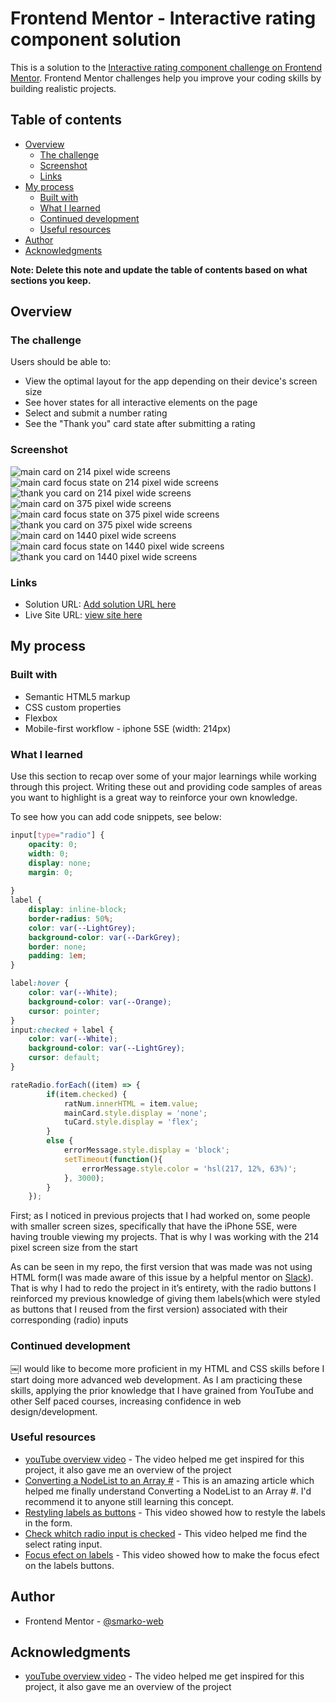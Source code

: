 # Frontend Mentor - Interactive rating component solution

This is a solution to the [Interactive rating component challenge on Frontend Mentor](https://www.frontendmentor.io/challenges/interactive-rating-component-koxpeBUmI). Frontend Mentor challenges help you improve your coding skills by building realistic projects. 

## Table of contents

- [Overview](#overview)
  - [The challenge](#the-challenge)
  - [Screenshot](#screenshot)
  - [Links](#links)
- [My process](#my-process)
  - [Built with](#built-with)
  - [What I learned](#what-i-learned)
  - [Continued development](#continued-development)
  - [Useful resources](#useful-resources)
- [Author](#author)
- [Acknowledgments](#acknowledgments)

**Note: Delete this note and update the table of contents based on what sections you keep.**

## Overview

### The challenge

Users should be able to:

- View the optimal layout for the app depending on their device's screen size
- See hover states for all interactive elements on the page
- Select and submit a number rating
- See the "Thank you" card state after submitting a rating

### Screenshot

![main card on 214 pixel wide screens](/Screenshots/main-214.png)
![main card focus state on 214 pixel wide screens](/Screenshots/main-a-214.png)
![thank you card on 214 pixel wide screens](/Screenshots/TY-214.png)
![main card on 375 pixel wide screens](/Screenshots/main-375.png)
![main card focus state on 375 pixel wide screens](/Screenshots/main-a-375.png)
![thank you card on 375 pixel wide screens](/Screenshots/TY-375.png)
![main card on 1440 pixel wide screens](/Screenshots/main-1440.png)
![main card focus state on 1440 pixel wide screens](/Screenshots/main-a-1440.png)
![thank you card on 1440 pixel wide screens](/Screenshots/TY-1440.png)

### Links

- Solution URL: [Add solution URL here](https://www.frontendmentor.io/challenges/interactive-rating-component-koxpeBUmI/hub)
- Live Site URL: [view site here](https://smarko-web.github.io/interactive_rating_component_main/)

## My process

### Built with

- Semantic HTML5 markup
- CSS custom properties
- Flexbox
- Mobile-first workflow - iphone 5SE (width: 214px)

### What I learned

Use this section to recap over some of your major learnings while working through this project. Writing these out and providing code samples of areas you want to highlight is a great way to reinforce your own 
knowledge.

To see how you can add code snippets, see below:

```css
input[type="radio"] {
    opacity: 0;
    width: 0;
    display: none;
    margin: 0;
    
}
label {
    display: inline-block;
    border-radius: 50%;
    color: var(--LightGrey);
    background-color: var(--DarkGrey);
    border: none;
    padding: 1em;
}

label:hover {
    color: var(--White);
    background-color: var(--Orange); 
    cursor: pointer;
}
input:checked + label {
    color: var(--White);
    background-color: var(--LightGrey); 
    cursor: default; 
}
```
```js
rateRadio.forEach((item) => {
        if(item.checked) {
            ratNum.innerHTML = item.value;
            mainCard.style.display = 'none';
            tuCard.style.display = 'flex';
        }
        else {
            errorMessage.style.display = 'block';
            setTimeout(function(){
                errorMessage.style.color = 'hsl(217, 12%, 63%)';
            }, 3000);
        }
    });
```

First; as I noticed in previous projects that I had worked on, some people with smaller screen sizes, specifically that have the iPhone 5SE, were having trouble viewing my projects. That is why I was working with the 214 pixel screen size from the start

As can be seen in my repo, the first version that was made was not using HTML form(I was made aware of this issue by a helpful mentor on [Slack](https://frontend-mentor.slack.com/)). That is why I had to redo the project in it’s entirety, with the radio buttons I reinforced my previous knowledge of giving them labels(which were styled as buttons that I reused from the first version) associated with their corresponding (radio) inputs

### Continued development

￼I would like to become more proficient in my HTML and CSS skills before I start doing more advanced web development. As I am practicing these skills, applying the prior knowledge that I have grained from YouTube and other Self paced courses, increasing confidence in web design/development.
### Useful resources

- [youTube overview video](https://www.youtube.com/watch?v=cQnUopEeZgw) - The video helped me get inspired for this project, it also gave me an overview of the project
- [Converting a NodeList to an Array #](https://gomakethings.com/converting-a-nodelist-to-an-array-with-vanilla-javascript/) - This is an amazing article which helped me finally understand Converting a NodeList to an Array #. I'd recommend it to anyone still learning this concept.
- [Restyling labels as buttons](https://youtu.be/hOU4Aqci2zs) - This video showed how to restyle the labels in the form. 
- [Check whitch radio input is checked](https://youtu.be/cSuEAD-Tnd4) - This video helped me find the select rating input. 
- [Focus efect on labels](https://www.youtube.com/watch?v=MZq5zFSpUlo) - This video showed how to make the focus efect on the labels buttons.
## Author

- Frontend Mentor - [@smarko-web](https://www.frontendmentor.io/profile/smarko-web)

## Acknowledgments

- [youTube overview video](https://www.youtube.com/watch?v=cQnUopEeZgw) - The video helped me get inspired for this project, it also gave me an overview of the project